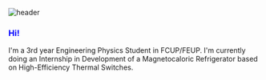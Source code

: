 ![header](https://capsule-render.vercel.app/api?type=waving&color=#6495ED&height=300&section=header&text=About%20me&fontSize=90)
### <span style = "color: blue">Hi!</span>
I'm a 3rd year Engineering Physics Student in FCUP/FEUP.
I'm currently doing an Internship in Development of a Magnetocaloric Refrigerator based on High-Efficiency Thermal Switches.
